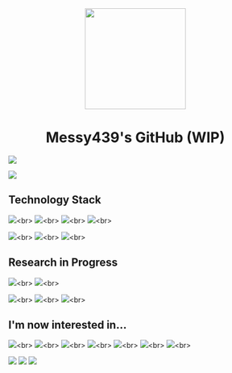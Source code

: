 <div align="center">
  <img width="200px" src="https://avatars.githubusercontent.com/u/137411057?v=4">
</div>

<h1 align="center">Messy439's GitHub (WIP)</h1>

[![](https://img.shields.io/badge/-Twitter-1DA1F2?style=for-the-badge&labelColor=1B1F24&logo=x&logoColor=white)](https://twitter.com/Messy439)

![](https://github-readme-stats.vercel.app/api/top-langs?username=Messy439&show_icons=true&locale=en&layout=compact)

## Technology Stack

![](https://skillicons.dev/icons?i=cpp,c,py,cs,")<br>
![](https://skillicons.dev/icons?i=bash,regex,md,")<br>
![](https://skillicons.dev/icons?i=vscode,git,github,visualstudio,")<br>
![](https://skillicons.dev/icons?i=ubuntu,")<br>

![](https://skillicons.dev/icons?i=java,rust,")<br>
![](https://skillicons.dev/icons?i=arduino,raspberrypi,")<br>
![](https://skillicons.dev/icons?i=gitlab,perl,postgres,")<br>

## Research in Progress

![](https://skillicons.dev/icons?i=html,css,js,ts,nodejs,npm,react,tailwind,nextjs,docker,firebase,gcp,githubactions,)<br>
![](https://skillicons.dev/icons?i=androidstudio,dart,flutter,)<br>

![](https://skillicons.dev/icons?i=latex,codepen,)<br>
![](https://skillicons.dev/icons?i=unity,dotnet,)<br>
![](https://skillicons.dev/icons?i=selenium,)<br>

## I'm now interested in...

![](https://skillicons.dev/icons?i=haskell,zig,)<br>
![](https://skillicons.dev/icons?i=tensorflow,)<br>
![](https://skillicons.dev/icons?i=ros,cmake,)<br>
![](https://skillicons.dev/icons?i=blender,unreal,)<br>
![](https://skillicons.dev/icons?i=yarn,pnpm,svg,sass,)<br>
![](https://skillicons.dev/icons?i=vim,neovim,nix,)<br>
![](https://skillicons.dev/icons?i=vscodium,)<br>

![](https://img.shields.io/badge/-MDX-F7DF1E?style=for-the-badge&labelColor=1B1F24&logo=mdx&logoColor=white)
![](https://img.shields.io/badge/-Cocos-55C2E1?style=for-the-badge&labelColor=1B1F24&logo=cocos&logoColor=white)
![](https://img.shields.io/badge/-LLVM-262D3A?style=for-the-badge&labelColor=1B1F24&logo=llvm&logoColor=white)

